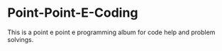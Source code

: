 # Point-Point-E-Coding
This is a point e point e programming album for code help and problem solvings.
